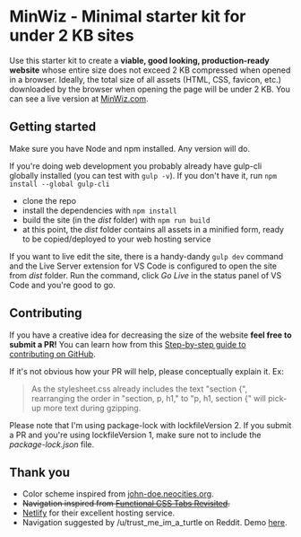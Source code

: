 

# MinWiz - Minimal starter kit for under 2 KB sites

Use this starter kit to create a **viable, good looking, production-ready website** whose entire size does not exceed 2 KB compressed when opened in a browser. Ideally, the total size of all assets (HTML, CSS, favicon, etc.) downloaded by the browser when opening the page will be under 2 KB. You can see a live version at [MinWiz.com](https://minwiz.com).

## Getting started

Make sure you have Node and npm installed. Any version will do.

If you're doing web development you probably already have gulp-cli globally installed (you can test with `gulp -v`). If you don't have it, run `npm install --global gulp-cli`

- clone the repo
- install the dependencies with `npm install`
- build the site (in the _dist_ folder) with `npm run build`
- at this point, the _dist_ folder contains all assets in a minified form, ready to be copied/deployed to your web hosting service

If you want to live edit the site, there is a handy-dandy `gulp dev` command and the Live Server extension for VS Code is configured to open the site from _dist_ folder. Run the command, click _Go Live_ in the status panel of VS Code and you're good to go.

## Contributing

If you have a creative idea for decreasing the size of the website **feel free to submit a PR!** You can learn how from this [Step-by-step guide to contributing on GitHub](https://www.dataschool.io/how-to-contribute-on-github/).

If it's not obvious how your PR will help, please conceptually explain it. Ex:

> As the stylesheet.css already includes the text "section {", rearranging the order in "section, p, h1," to "p, h1, section {" will pick-up more text during gzipping.

Please note that I'm using package-lock with lockfileVersion 2. If you submit a PR and you're using lockfileVersion 1, make sure not to include the _package-lock.json_ file.

## Thank you

- Color scheme inspired from [john-doe.neocities.org](https://john-doe.neocities.org/).
- <del>Navigation inspired from [Functional CSS Tabs Revisited](https://css-tricks.com/functional-css-tabs-revisited/).</dev>
- [Netlify](https://www.netlify.com/) for their excellent hosting service.
- Navigation suggested by /u/trust_me_im_a_turtle on Reddit. Demo [here](https://codesandbox.io/s/hash-navigation-919fp?file=/index.html:226-397).
